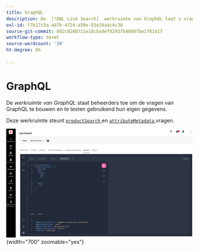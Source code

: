 ```yaml
---
title: GraphQL
description: De  [!DNL Live Search]  werkruimte van GraphQL laat u vragen met uw levende gegevens bouwen.
exl-id: f7b17c5a-a97b-4724-a50e-83e28a4c4c38
source-git-commit: 882c0280711e18cbadef02937b40907be178141f
workflow-type: tm+mt
source-wordcount: '38'
ht-degree: 0%

---
```


# GraphQL

De *werkruimte van GraphQL* staat beheerders toe om de vragen van GraphQL te bouwen en te testen gebruikend hun eigen gegevens.

Deze werkruimte steunt [`productSearch` ](https://developer.adobe.com/commerce/services/graphql/live-search/product-search/) en [`attributeMetadata` ](https://developer.adobe.com/commerce/services/graphql/live-search/attribute-metadata/) vragen.

![ de werkruimte van GraphQL ](assets/graphql.png){width="700" zoomable="yes"}

